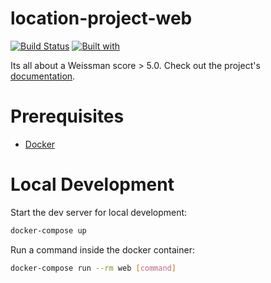 # location-project-web

[![Build Status](https://travis-ci.org/michelangelo-prog/location-project-web.svg?branch=master)](https://travis-ci.org/michelangelo-prog/location-project-web)
[![Built with](https://img.shields.io/badge/Built_with-Cookiecutter_Django_Rest-F7B633.svg)](https://github.com/agconti/cookiecutter-django-rest)

Its all about a Weissman score > 5.0. Check out the project's [documentation](http://michelangelo-prog.github.io/location-project-web/).

# Prerequisites

- [Docker](https://docs.docker.com/docker-for-mac/install/)  

# Local Development

Start the dev server for local development:
```bash
docker-compose up
```

Run a command inside the docker container:

```bash
docker-compose run --rm web [command]
```
